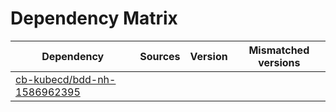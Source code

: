 # Dependency Matrix

Dependency | Sources | Version | Mismatched versions
---------- | ------- | ------- | -------------------
[cb-kubecd/bdd-nh-1586962395](https://github.com/cb-kubecd/bdd-nh-1586962395.git) |  | []() | 

